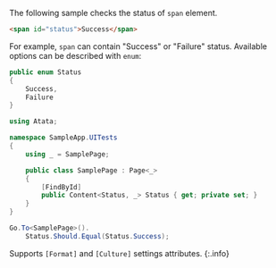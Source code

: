 The following sample checks the status of `span` element.

```html
<span id="status">Success</span>
```

For example, `span` can contain "Success" or "Failure" status. Available options can be described with `enum`:

```cs
public enum Status
{
    Success,
    Failure
}
```
```cs
using Atata;

namespace SampleApp.UITests
{
    using _ = SamplePage;

    public class SamplePage : Page<_>
    {
        [FindById]
        public Content<Status, _> Status { get; private set; }
    }
}
```
```cs
Go.To<SamplePage>().
    Status.Should.Equal(Status.Success);
```

Supports `[Format]` and `[Culture]` settings attributes.
{:.info}